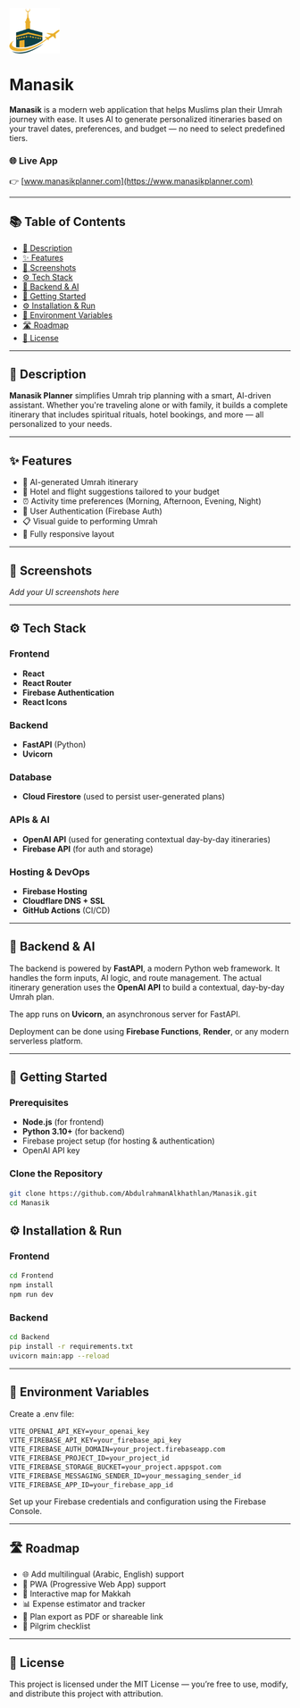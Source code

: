 <img src="Frontend/assets/ManasikLogo.png" alt="Manasik Logo" width="90" style="vertical-align: middle;"/>  

# Manasik

**Manasik** is a modern web application that helps Muslims plan their Umrah journey with ease. It uses AI to generate personalized itineraries based on your travel dates, preferences, and budget — no need to select predefined tiers.

### 🌐 Live App  
👉 [www.manasikplanner.com](https://www.manasikplanner.com)


---

## 📚 Table of Contents
- [📝 Description](#-description)
- [✨ Features](#-features)
- [📸 Screenshots](#-screenshots)
- [⚙️ Tech Stack](#️-tech-stack)
- [🧠 Backend & AI](#-backend--ai)
- [🚀 Getting Started](#-getting-started)
- [⚙️ Installation & Run](#️-installation--run)
- [🔐 Environment Variables](#-environment-variables)
- [🛣️ Roadmap](#️-roadmap)
- [🧾 License](#-license)

---

## 📝 Description

**Manasik Planner** simplifies Umrah trip planning with a smart, AI-driven assistant. Whether you're traveling alone or with family, it builds a complete itinerary that includes spiritual rituals, hotel bookings, and more — all personalized to your needs.

---

## ✨ Features

- 📆 AI-generated Umrah itinerary  
- 🏨 Hotel and flight suggestions tailored to your budget  
- ⏰ Activity time preferences (Morning, Afternoon, Evening, Night)  
- 🔐 User Authentication (Firebase Auth)  
- 📋 Visual guide to performing Umrah  
- 📱 Fully responsive layout  

---

## 📸 Screenshots

_Add your UI screenshots here_

---

## ⚙️ Tech Stack

### Frontend
- **React**
- **React Router**
- **Firebase Authentication**
- **React Icons**

### Backend
- **FastAPI** (Python)
- **Uvicorn**

### Database
- **Cloud Firestore** (used to persist user-generated plans)

### APIs & AI
- **OpenAI API** (used for generating contextual day-by-day itineraries)
- **Firebase API** (for auth and storage)

### Hosting & DevOps
- **Firebase Hosting**
- **Cloudflare DNS + SSL**
- **GitHub Actions** (CI/CD)

---

## 🧠 Backend & AI

The backend is powered by **FastAPI**, a modern Python web framework. It handles the form inputs, AI logic, and route management. The actual itinerary generation uses the **OpenAI API** to build a contextual, day-by-day Umrah plan.

The app runs on **Uvicorn**, an asynchronous server for FastAPI.

Deployment can be done using **Firebase Functions**, **Render**, or any modern serverless platform.

---

## 🚀 Getting Started

### Prerequisites

- **Node.js** (for frontend)
- **Python 3.10+** (for backend)
- Firebase project setup (for hosting & authentication)
- OpenAI API key

### Clone the Repository

```bash
git clone https://github.com/AbdulrahmanAlkhathlan/Manasik.git
cd Manasik
```

## ⚙️ Installation & Run

### Frontend
```bash
cd Frontend
npm install
npm run dev
```
### Backend
```bash
cd Backend
pip install -r requirements.txt
uvicorn main:app --reload
```

---

## 🔐 Environment Variables

Create a .env file:

```env
VITE_OPENAI_API_KEY=your_openai_key
VITE_FIREBASE_API_KEY=your_firebase_api_key
VITE_FIREBASE_AUTH_DOMAIN=your_project.firebaseapp.com
VITE_FIREBASE_PROJECT_ID=your_project_id
VITE_FIREBASE_STORAGE_BUCKET=your_project.appspot.com
VITE_FIREBASE_MESSAGING_SENDER_ID=your_messaging_sender_id
VITE_FIREBASE_APP_ID=your_firebase_app_id
```
Set up your Firebase credentials and configuration using the Firebase Console.

---

## 🛣️ Roadmap

- 🌐 Add multilingual (Arabic, English) support
- 📱 PWA (Progressive Web App) support
- 📍 Interactive map for Makkah
- 📊 Expense estimator and tracker
- 📂 Plan export as PDF or shareable link
- 🧾 Pilgrim checklist

---

## 🧾 License

This project is licensed under the MIT License — you’re free to use, modify, and distribute this project with attribution.
